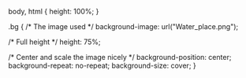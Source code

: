 body, html {
  height: 100%;
}

.bg {
  /* The image used */
  background-image: url("Water_place.png");

  /* Full height */
  height: 75%;

  /* Center and scale the image nicely */
  background-position: center;
  background-repeat: no-repeat;
  background-size: cover;
}
